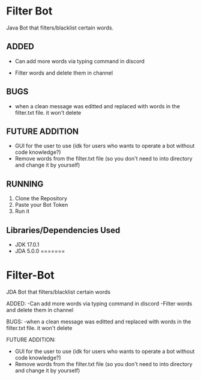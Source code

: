 

# Filter Bot

Java Bot that filters/blacklist certain words.




## ADDED
- Can add more words via typing command in discord

- Filter words and delete them in channel
## BUGS
- when a clean message was editted and replaced with words in the filter.txt file. it won't delete
## FUTURE ADDITION
- GUI for the user to use (idk for users who wants to operate a bot without code knowledge?)
- Remove words from the filter.txt file (so you don't need to into directory and change it by yourself)
## RUNNING
1. Clone the Repository
2. Paste your Bot Token
3. Run it
## Libraries/Dependencies Used
- JDK 17.0.1
- JDA 5.0.0
=======
# Filter-Bot
 JDA Bot that filters/blacklist certain words

ADDED:
-Can add more words via typing command in discord
-Filter words and delete them in channel

BUGS:
-when a clean message was editted and replaced with words in the filter.txt file. it won't delete

FUTURE ADDITION:
- GUI for the user to use (idk for users who wants to operate a bot without code knowledge?)
- Remove words from the filter.txt file (so you don't need to into directory and change it by yourself)

